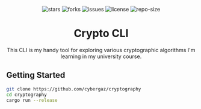 <div align=center>

 ![stars] ![forks] ![issues] ![license] ![repo-size]


Crypto CLI
=============

This CLI is my handy tool for exploring various cryptographic algorithms I'm learning in my university course.
</div>

## Getting Started
```bash
git clone https://github.com/cybergaz/cryptography
cd cryptography
cargo run --release
```


<!----------------------------------{ Labels }--------------------------------->

<!-- [views]: https://komarev.com/ghpvc/?username=cryptography&label=view%20counter&color=red&style=flat -->
[repo-size]: https://img.shields.io/github/repo-size/cybergaz/cryptography
[issues]: https://img.shields.io/github/issues-raw/cybergaz/cryptography
[license]: https://img.shields.io/github/license/cybergaz/cryptography
[forks]: https://img.shields.io/github/forks/cybergaz/cryptography?style=flat
[stars]: https://img.shields.io/github/stars/cybergaz/cryptography
[contributors]: https://contrib.rocks/image?repo=cybergaz/cryptography&max=500
[contributors-graph]: https://github.com/cybergaz/cryptography/graphs/contributors
[contrib-rocks]: https://contrib.rocks/preview?repo=cybergaz%2Fnextjs-template

